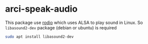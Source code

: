 # arci-speak-audio

This package use [rodio](https://github.com/RustAudio/rodio) which uses ALSA to play sound in Linux.
So `libasound2-dev` package (debian or ubuntu) is required

```bash
sudo apt install libasound2-dev
```